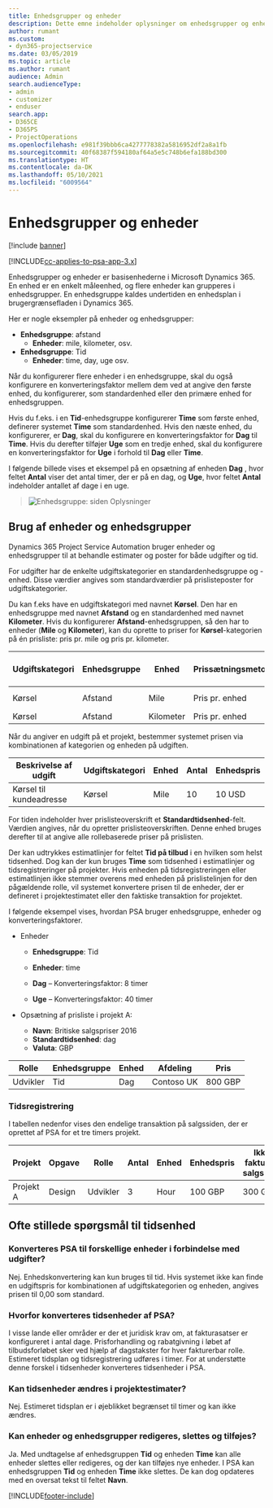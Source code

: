 ```yaml
---
title: Enhedsgrupper og enheder
description: Dette emne indeholder oplysninger om enhedsgrupper og enheder.
author: rumant
ms.custom:
- dyn365-projectservice
ms.date: 03/05/2019
ms.topic: article
ms.author: rumant
audience: Admin
search.audienceType:
- admin
- customizer
- enduser
search.app:
- D365CE
- D365PS
- ProjectOperations
ms.openlocfilehash: e981f39bbb6ca4277778382a5816952df2a8a1fb
ms.sourcegitcommit: 40f68387f594180af64a5e5c748b6efa188bd300
ms.translationtype: HT
ms.contentlocale: da-DK
ms.lasthandoff: 05/10/2021
ms.locfileid: "6009564"
---
```

# <a name="unit-groups-and-units"></a>Enhedsgrupper og enheder

[!include [banner](../includes/psa-now-project-operations.md)]

[!INCLUDE[cc-applies-to-psa-app-3.x](../includes/cc-applies-to-psa-app-3x.md)]

Enhedsgrupper og enheder er basisenhederne i Microsoft Dynamics 365. En enhed er en enkelt måleenhed, og flere enheder kan grupperes i enhedsgrupper. En enhedsgruppe kaldes undertiden en enhedsplan i brugergrænsefladen i Dynamics 365. 

Her er nogle eksempler på enheder og enhedsgrupper:
 
- **Enhedsgruppe**: afstand 
    - **Enheder**: mile, kilometer, osv.
- **Enhedsgruppe**: Tid
    - **Enheder**: time, day, uge osv. 

Når du konfigurerer flere enheder i en enhedsgruppe, skal du også konfigurere en konverteringsfaktor mellem dem ved at angive den første enhed, du konfigurerer, som standardenhed eller den primære enhed for enhedsgruppen. 

Hvis du f.eks. i en **Tid**-enhedsgruppe konfigurerer **Time** som første enhed, definerer systemet **Time** som standardenhed. Hvis den næste enhed, du konfigurerer, er **Dag**, skal du konfigurere en konverteringsfaktor for **Dag** til **Time**. Hvis du derefter tilføjer **Uge** som en tredje enhed, skal du konfigurere en konverteringsfaktor for **Uge** i forhold til **Dag** eller **Time**. 

I følgende billede vises et eksempel på en opsætning af enheden **Dag** , hvor feltet **Antal** viser det antal timer, der er på en dag, og **Uge**, hvor feltet **Antal** indeholder antallet af dage i en uge.

> ![Enhedsgruppe: siden Oplysninger](media/advanced-2.png)

## <a name="using-units-and-unit-groups"></a>Brug af enheder og enhedsgrupper

Dynamics 365 Project Service Automation bruger enheder og enhedsgrupper til at behandle estimater og poster for både udgifter og tid. 

For udgifter har de enkelte udgiftskategorier en standardenhedsgruppe og -enhed. Disse værdier angives som standardværdier på prislisteposter for udgiftskategorier. 

Du kan f.eks have en udgiftskategori med navnet **Kørsel**. Den har en enhedsgruppe med navnet **Afstand** og en standardenhed med navnet **Kilometer**. Hvis du konfigurerer **Afstand**-enhedsgruppen, så den har to enheder (**Mile** og **Kilometer**), kan du oprette to priser for **Kørsel**-kategorien på én prisliste: pris pr. mile og pris pr. kilometer.

| Udgiftskategori  | Enhedsgruppe  | Enhed      | Prissætningsmetode  | Pris pr. enhed  |
|-------------------|---------------|-----------|-------------------|-------------------|
| Kørsel           | Afstand      | Mile      | Pris pr. enhed    | 10 USD            |
| Kørsel           | Afstand      | Kilometer | Pris pr. enhed    |  6 USD            |

Når du angiver en udgift på et projekt, bestemmer systemet prisen via kombinationen af kategorien og enheden på udgiften. 

| Beskrivelse af udgift        | Udgiftskategori  | Enhed  | Antal  | Enhedspris   |
|----------------------------|---------------------|-------|-----------|----------------|
| Kørsel til kundeadresse | Kørsel             | Mile  | 10        | 10 USD         |

For tiden indeholder hver prislisteoverskrift et **Standardtidsenhed**-felt. Værdien angives, når du opretter prislisteoverskriften. Denne enhed bruges derefter til at angive alle rollebaserede priser på prislisten.

Der kan udtrykkes estimatlinjer for feltet **Tid på tilbud** i en hvilken som helst tidsenhed. Dog kan der kun bruges **Time** som tidsenhed i estimatlinjer og tidsregistreringer på projekter. Hvis enheden på tidsregistreringen eller estimatlinjen ikke stemmer overens med enheden på prislistelinjen for den pågældende rolle, vil systemet konvertere prisen til de enheder, der er defineret i projektestimatet eller den faktiske transaktion for projektet.

I følgende eksempel vises, hvordan PSA bruger enhedsgruppe, enheder og konverteringsfaktorer.
- Enheder

   - **Enhedsgruppe**: Tid 
   - **Enheder**: time 
    
    - **Dag** – Konverteringsfaktor: 8 timer       
    - **Uge** – Konverteringsfaktor: 40 timer  
        
- Opsætning af prisliste i projekt A:

    - **Navn**: Britiske salgspriser 2016 
    - **Standardtidsenhed**: dag 
    - **Valuta**: GBP

| Rolle      | Enhedsgruppe | Enhed | Afdeling | Pris   |
|-----------|------------|------|---------------------|---------|
| Udvikler | Tid       | Dag  | Contoso UK          | 800 GBP |

### <a name="time-entry"></a>Tidsregistrering

I tabellen nedenfor vises den endelige transaktion på salgssiden, der er oprettet af PSA for et tre timers projekt.


| Projekt   | Opgave    | Rolle      | Antal | Enhed  | Enhedspris | Ikke-faktureret salgsbeløb |
|-----------|---------|-----------|----------|-------|------------|-----------------------|
| Projekt A | Design  | Udvikler | 3        | Hour  | 100 GBP    | 300 GBP               |

## <a name="time-unit-faq"></a>Ofte stillede spørgsmål til tidsenhed

### <a name="does-psa-convert-to-different-units-in-the-case-of-expenses"></a>Konverteres PSA til forskellige enheder i forbindelse med udgifter?
Nej. Enhedskonvertering kan kun bruges til tid. Hvis systemet ikke kan finde en udgiftspris for kombinationen af udgiftskategorien og enheden, angives prisen til 0,00 som standard.

### <a name="why-does-psa-convert-time-units"></a>Hvorfor konverteres tidsenheder af PSA?
I visse lande eller områder er der et juridisk krav om, at fakturasatser er konfigureret i antal dage. Prisforhandling og rabatgivning i løbet af tilbudsforløbet sker ved hjælp af dagstakster for hver fakturerbar rolle. Estimeret tidsplan og tidsregistrering udføres i timer. For at understøtte denne forskel i tidsenheder konverteres tidsenheder i PSA.

### <a name="can-time-units-be-changed-on-project-estimates"></a>Kan tidsenheder ændres i projektestimater?
Nej. Estimeret tidsplan er i øjeblikket begrænset til timer og kan ikke ændres.

### <a name="can-units-and-unit-groups-be-edited-deleted-and-added"></a>Kan enheder og enhedsgrupper redigeres, slettes og tilføjes?
Ja. Med undtagelse af enhedsgruppen **Tid** og enheden **Time** kan alle enheder slettes eller redigeres, og der kan tilføjes nye enheder. I PSA kan enhedsgruppen **Tid** og enheden **Time** ikke slettes. De kan dog opdateres med en oversat tekst til feltet **Navn**.


[!INCLUDE[footer-include](../includes/footer-banner.md)]